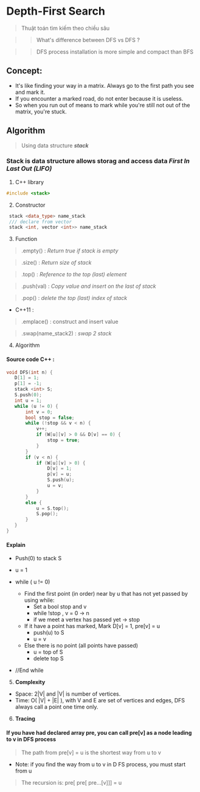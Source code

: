 # **Depth-First Search**
> Thuật toán tìm kiếm theo chiều sâu

>> What's difference between DFS vs DFS ?

>> DFS process installation is more simple and compact than BFS
## Concept: 
* It's like finding your way in a matrix. Always go to the first path you see and mark it. 
* If you encounter a marked road, do not enter because it is useless. 
* So when you run out of means to mark while you're still not out of the matrix, you're stuck.
## Algorithm
> Using data structure ***stack*** 
### Stack is data structure allows storag and access data  ***First In Last Out (LIFO)***
1. C++ library 
```C++ 
#include <stack> 
```
2. Constructor
``` C++
 stack <data_type> name_stack
 /// declare from vector
 stack <int, vector <int>> name_stack
 ```
 3. Function
 
 > .empty() : *Return true if stack is empty*

 > .size() : *Return size of stack*

 > .top() : *Reference to the top (last) element*

 > .push(val) : *Copy value and insert on the last of stack*

 > .pop() : *delete the top (last) index of stack*
* C++11 :
 > .emplace() : construct and insert value

 > .swap(name_stack2) : *swap 2 stack*

 4. Algorithm
 #### Source code C++ :
 ``` C++ 
 void DFS(int n) {
    D[1] = 1;
    p[1] = -1;
    stack <int> S;
    S.push(0);
    int u = 1;
    while (u != 0) {
        int v = 0;
        bool stop = false;
        while (!stop && v < n) {
            v++;
            if (W[u][v] > 0 && D[v] == 0) {
                stop = true;
            }
        }
        if (v < n) {
            if (W[u][v] > 0) {
                D[v] = 1;
                p[v] = u;
                S.push(u);
                u = v;
            }
        }
        else {
            u = S.top();
            S.pop();
        }
    }
}
``` 
#### Explain
- Push(0) to stack S
- u = 1
- while ( u != 0) 
    - Find the first point (in order) near by u that has not yet passed by using while:
        - Set a bool stop and v
        - while !stop , v = 0 -> n
        - if we meet a vertex has passed yet -> stop
    - If it have a point has marked, Mark D[v] = 1, pre[v] = u
        - push(u) to S
        - u = v
    - Else there is no point (all points have passed) 
        - u = top of S
        - delete top S
    
- //End while

5. **Complexity**
* Space: 2|V| and |V| is number of vertices.
* Time: O( |V| + |E| ), with V and E are set of vertices and edges, DFS always call a point one time only.
6. **Tracing**
#### If you have had declared array pre, you can call pre[v] as a node leading to v in DFS process 
> The path from pre[v] = u is the shortest way from u to v

* Note: if you find the way from u to v in D FS process, you must start from u
> The recursion is: pre[ pre[ pre...[v]]] = u


